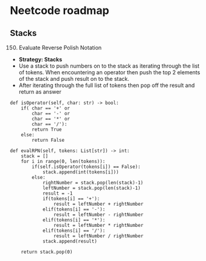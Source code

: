 # Neetcode roadmap

## Stacks

150. Evaluate Reverse Polish Notation

- <strong>Strategy: Stacks</strong>
- Use a stack to push numbers on to the stack as iterating through the list of tokens. When encountering an operator then push the top 2 elements of the stack and push result on to the stack. 
- After iterating through the full list of tokens then pop off the result and return as answer

```
def isOperator(self, char: str) -> bool:
    if( char == '+' or
        char == '-' or
        char == '*' or
        char == '/'):
        return True
    else:
        return False

def evalRPN(self, tokens: List[str]) -> int:
    stack = []
    for i in range(0, len(tokens)):
        if(self.isOperator(tokens[i]) == False):
            stack.append(int(tokens[i]))
        else:
            rightNumber = stack.pop(len(stack)-1)
            leftNumber = stack.pop(len(stack)-1)
            result = -1
            if(tokens[i] == '+'):
                result = leftNumber + rightNumber
            elif(tokens[i] == '-'):
                result = leftNumber - rightNumber
            elif(tokens[i] == '*'):
                result = leftNumber * rightNumber
            elif(tokens[i] == '/'):
                result = leftNumber / rightNumber
            stack.append(result)

    return stack.pop(0)

```
